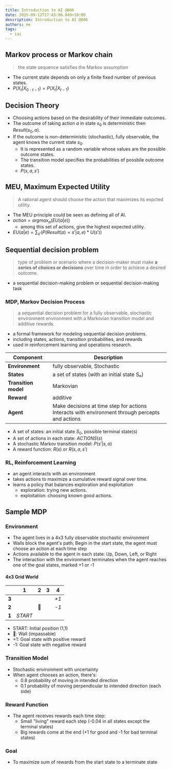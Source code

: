 ```yaml
---
title: Introduction to AI @006
date: 2025-09-12T17:43:06.849+10:00
description: Introduction to AI @006
authors: me
tags:
  - iai
---
```


## Markov process or Markov chain

> the state sequence satisfies the Markov assumption

- The current state depends on only a finite fixed number of previous states.
- $P(X_t | X_{0:t-1}) = P(X_t | X_{t-1})$

## Decision Theory

- Choosing actions based on the desirability of their immediate outcomes.
- The outcome of taking action $a$ in state $s_0$ is deterministic then $Result(s_0, a)$.
- If the outcome is non-deterministic (stochastic), fully observable, the agent knows the current state $s_0$.
  - It is represented as a random variable whose values are the possible outcome states.
  - The transition model specifies the probabilities of possbile outcome states.
  - $P(s, a, s')$

## MEU, Maximum Expected Utility

> A rational agent should choose the action that maximizes its expcted utility.

- The MEU principle could be seen as defining all of AI.
- $action = argmax_a(EU(a|e))$
  - among this set of actions, give the highest expected utility.
- $EU(a|e) = \sum_{s'} (P(Result(a) = s' | a, e) * U(s'))$

## Sequential decision problem

> type of problem or scenario where a decision-maker must make **a series of choices or decisions** over time in order to achieve a desired outcome.

- a sequential decision-making problem or sequential decision-making task

### MDP, Markov Decision Process

> a sequential decision problem for a fully observable, stochastic environment environment with a Markovian transition model and additive rewards.

- a formal framework for modeling sequential decision problems.
- including states, actions, transition probabilities, and rewards
- used in reinforcement learning and operations research.

| Component | Description |
|-----------|-------------|
| **Environment** | fully observable, Stochastic |
| **States** | a set of states (with an initial state S₀) |
| **Transition model** | Markovian |
| **Reward** | additive |
| **Agent** | Make decisions at time step for actions<br/>Interacts with environment through percepts and actions |

- A set of states: an initial state $S_0$, possible terminal state(s)
- A set of actions in each state: $ACTIONS(s)$
- A stochastic Markov transition model: $P(s' | s, a)$
- A reward function: $R(s)$ or $R(s, a, s')$

### RL, Reinforcement Learning

- an agent interacts with an environment
- takes actions to maximize a cumulative reward signal over time.
- learns a policy that balances exploration and exploitation
  - exploration: trying new actions.
  - exploitation: choosing known good actions.

## Sample MDP

### Environment

- The agent lives in a 4x3 fully observable stochastic environment
- Walls block the agent's path; Begin in the start state, the agent must choose an action at each time step
- Actions available to the agent in each state: Up, Down, Left, or Right
- The interaction with the environment terminates when the agent reaches one of the goal states, marked +1 or -1

#### 4x3 Grid World

|   | 1 | 2 | 3 | 4 |
|---|---|---|---|---|
| **3** |   |   |   | *+1* |
| **2** |   | 🚫 |   | *-1* |
| **1** | *START* |   |   |   |

- START: Initial position (1,1)
- 🚫: Wall (impassable)
- +1: Goal state with positive reward
- -1: Goal state with negative reward

### Transition Model

- Stochastic environment with uncertainty
- When agent chooses an action, there's:
  - 0.8 probability of moving in intended direction
  - 0.1 probability of moving perpendicular to intended direction (each side)

### Reward Function

- The agent receives rewards each time step:
  - Small "living" reward each step (-0.04 in all states except the terminal states)
  - Big rewards come at the end (+1 for good and -1 for bad terminal states)

### Goal

- To maximize sum of rewards from the start state to a terminate state
